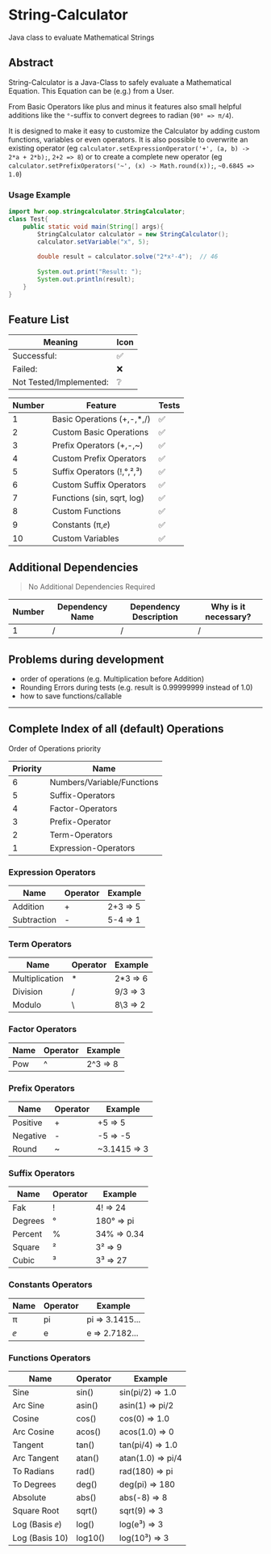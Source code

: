 # String-Calculator
Java class to evaluate Mathematical Strings

## Abstract

String-Calculator is a Java-Class to safely evaluate a Mathematical Equation.
This Equation can be (e.g.) from a User.

From Basic Operators like plus and minus it features also small helpful additions like the `°`-suffix to convert degrees to radian (`90° => π/4`).

It is designed to make it easy to customize the Calculator by adding custom functions, variables or even operators.
It is also possible to overwrite an existing operator
(eg `calculator.setExpressionOperator('+', (a, b) -> 2*a + 2*b);`, `2+2 => 8`)
or to create a complete new operator
(eg `calculator.setPrefixOperators('~', (x) -> Math.round(x));`, `~0.6845 => 1.0`)


### Usage Example
```java
import hwr.oop.stringcalculator.StringCalculator;
class Test{
    public static void main(String[] args){
        StringCalculator calculator = new StringCalculator();
        calculator.setVariable("x", 5);
        
        double result = calculator.solve("2*x²-4");  // 46
        
        System.out.print("Result: ");
        System.out.println(result);
    }
}
```
[TODO]: # (Write a short description of your project.)
[TODO]: # (State most important features.)
[TODO]: # (State the most interesting problems you encountered during the project.)

## Feature List

[TODO]: # (✔️❌️✅️❔️)

| Meaning                 | Icon |
|-------------------------|------|
| Successful:             | ️✅   |
| Failed:                 | ❌️   |
| Not Tested/Implemented: | ️❔   |

| Number | Feature                    | Tests |
|--------|----------------------------|-------|
| 1      | Basic Operations (+,-,*,/) | ️✅️   |
| 2      | Custom Basic Operations    | ️✅️   |
| 3      | Prefix Operators (+,-,~)   | ️✅️   |
| 4      | Custom Prefix Operators    | ️✅️   |
| 5      | Suffix Operators (!,°,²,³) | ️✅️   |
| 6      | Custom Suffix Operators    | ️✅️   |
| 7      | Functions (sin, sqrt, log) | ️✅️   |
| 8      | Custom Functions           | ️✅️   |
| 9      | Constants (π,ⅇ)            | ️✅️   |
| 10     | Custom Variables           | ️✅️   |


## Additional Dependencies
> No Additional Dependencies Required

| Number | Dependency Name | Dependency Description | Why is it necessary? |
|--------|-----------------|------------------------|----------------------|
| 1      | /               | /                      | /                    |


## Problems during development
- order of operations (e.g. Multiplication before Addition)
- Rounding Errors during tests (e.g. result is 0.99999999 instead of 1.0)
- how to save functions/callable

---

## Complete Index of all (default) Operations

Order of Operations priority

| Priority | Name                       |
|----------|----------------------------|
| 6        | Numbers/Variable/Functions |
| 5        | Suffix-Operators           |
| 4        | Factor-Operators           |
| 3        | Prefix-Operator            |
| 2        | Term-Operators             |
| 1        | Expression-Operators       |


### Expression Operators
| Name        | Operator | Example  |
|-------------|----------|----------|
| Addition    | +        | 2+3 => 5 |
| Subtraction | -        | 5-4 => 1 |

### Term Operators
| Name           | Operator | Example  |
|----------------|----------|----------|
| Multiplication | *        | 2*3 => 6 |
| Division       | /        | 9/3 => 3 |
| Modulo         | \        | 8\3 => 2 |

### Factor Operators
| Name | Operator | Example  |
|------|----------|----------|
| Pow  | ^        | 2^3 => 8 |

### Prefix Operators
| Name     | Operator | Example      |
|----------|----------|--------------|
| Positive | +        | +5 => 5      |
| Negative | -        | -5 => -5     |
| Round    | ~        | ~3.1415 => 3 |

### Suffix Operators
| Name    | Operator | Example     |
|---------|----------|-------------|
| Fak     | !        | 4! => 24    |
| Degrees | °        | 180° => pi  |
| Percent | %        | 34% => 0.34 |
| Square  | ²        | 3² => 9     |
| Cubic   | ³        | 3³ => 27    |

### Constants Operators
| Name | Operator | Example         |
|------|----------|-----------------|
| π    | pi       | pi => 3.1415... |
| ⅇ    | e        | e => 2.7182...  |

### Functions Operators
| Name           | Operator | Example           |
|----------------|----------|-------------------|
| Sine           | sin()    | sin(pi/2) => 1.0  |
| Arc Sine       | asin()   | asin(1) => pi/2   |
| Cosine         | cos()    | cos(0) => 1.0     |
| Arc Cosine     | acos()   | acos(1.0) => 0    |
| Tangent        | tan()    | tan(pi/4) => 1.0  |
| Arc Tangent    | atan()   | atan(1.0) => pi/4 |
| To Radians     | rad()    | rad(180) => pi    |
| To Degrees     | deg()    | deg(pi) => 180    |
| Absolute       | abs()    | abs(-8) => 8      |
| Square Root    | sqrt()   | sqrt(9) => 3      |
| Log (Basis ⅇ)  | log()    | log(e³) => 3      |
| Log (Basis 10) | log10()  | log(10³) => 3     |
